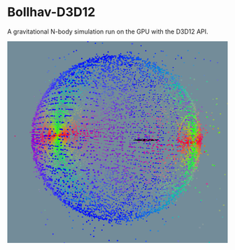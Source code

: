# Bollhav-D3D12
A gravitational N-body simulation run on the GPU with the D3D12 API.

![alt text](https://github.com/Vekzzor/Bollhav-D3D12/blob/master/THESPHERE.png "Screen capture during simulation")
